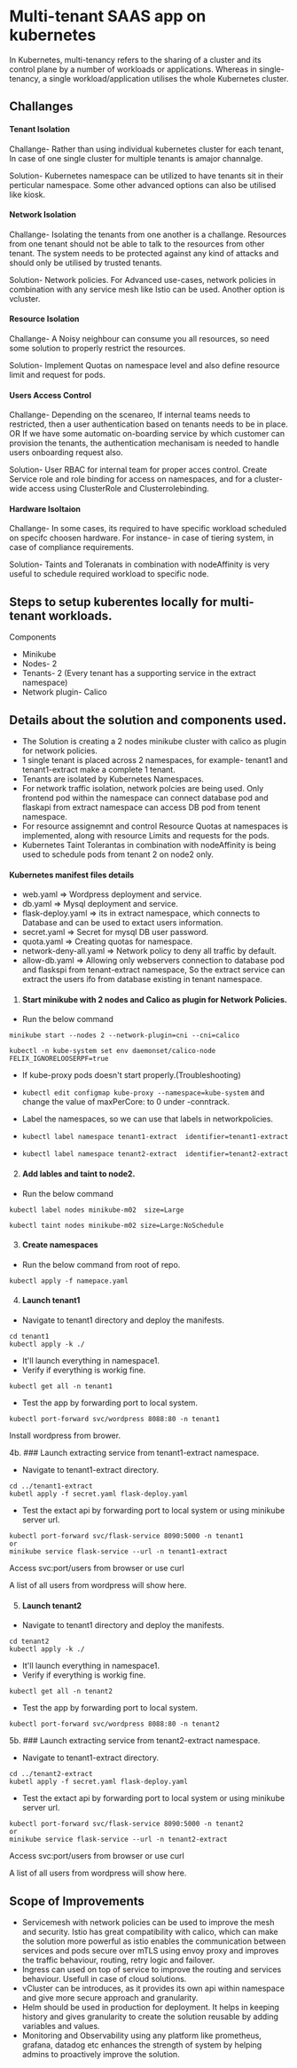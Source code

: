
# Multi-tenant SAAS app on kubernetes

In Kubernetes, multi-tenancy refers to the sharing of a cluster and its control plane by a number of workloads or applications. Whereas in single-tenancy, a single workload/application utilises the whole Kubernetes cluster.

## Challanges

#### Tenant Isolation 
 Challange- Rather than using individual kubernetes cluster for each tenant, In case of one single cluster for multiple tenants is amajor channalge. 
 
 Solution- Kubernetes namespace can be utilized to have tenants sit in their perticular namespace. Some other advanced options can also be utilised like kiosk.

#### Network Isolation 
 Challange- Isolating the tenants from one another is a challange. Resources from one tenant should not be able to talk to the resources from other tenant. The system needs to be protected against any kind of attacks and should only be utilised by trusted tenants.
 
 Solution- Network policies. For Advanced use-cases, network policies in combination with any service mesh like Istio can be used. Another option is vcluster.

#### Resource Isolation
 Challange- A Noisy neighbour can consume you all resources, so need some solution to properly restrict the resources.
 
 Solution- Implement Quotas on namespace level and also define resource limit and request for pods.


#### Users Access Control
 Challange- Depending on the scenareo, If internal teams needs to restricted, then a user authentication based on tenants needs to be in place. OR If we have some automatic on-boarding service by which customer can provision the tenants, the authentication mechanisam is needed to handle users onboarding request also.
 
 Solution- User RBAC for internal team for proper acces control. Create Service role and role binding for access on namespaces, and for a cluster-wide access using ClusterRole and Clusterrolebinding.

#### Hardware Isoltaion 
 Challange- In some cases, its required to have specific workload scheduled on specifc choosen hardware. For instance- in case of tiering system, in case of compliance requirements.
 
 Solution- Taints and Toleranats in combination with nodeAffinity is very useful to schedule required workload to specific node.

 





## Steps to setup kuberentes locally for multi-tenant  workloads.
Components
- Minikube
- Nodes- 2
- Tenants- 2 (Every tenant has a supporting service in the extract namespace)
- Network plugin- Calico 






## Details about the solution and components used.

* The Solution is creating a 2 nodes minikube cluster with calico as plugin for network policies. 
* 1 single tenant is placed across 2 namespaces, for example- tenant1 and tenant1-extract make a complete 1 tenant.
* Tenants are isolated by Kubernetes Namespaces.                                                                 
* For network traffic isolation, network polcies are being used. Only frontend pod within the namespace can connect database pod and flaskapi from extract namespace can access DB pod from tenent namespace.                                            
* For resource assignemnt and control Resource Quotas at namespaces is implemented, along with resource Limits and requests for the pods.            
* Kubernetes Taint Tolerantas in combination with nodeAffinity is being used to schedule pods from tenant 2 on node2 only.                    


#### Kubernetes manifest files details
- web.yaml =>  Wordpress deployment and service.
- db.yaml => Mysql deployment and service.
- flask-deploy.yaml => its in extract namespace, which connects to Database and can be used to extact users information.
- secret.yaml => Secret for mysql DB user password.
- quota.yaml => Creating quotas for namespace.
- network-deny-all.yaml => Network policy to deny all traffic by default.
- allow-db.yaml => Allowing only webservers connection to database pod and flaskspi from tenant<number>-extract namespace, So the extract service can extract the users ifo from database existing in tenant namespace.


1. #### Start minikube with 2 nodes and Calico as plugin for Network Policies.
- Run the below command
```
minikube start --nodes 2 --network-plugin=cni --cni=calico 

kubectl -n kube-system set env daemonset/calico-node FELIX_IGNORELOOSERPF=true 
```
- If kube-proxy pods doesn't start properly.(Troubleshooting)

- `kubectl edit configmap kube-proxy --namespace=kube-system` and change the value of maxPerCore: to 0 under -conntrack.
-  Label the namespaces, so we can use that labels in networkpolicies.
- `kubectl label namespace tenant1-extract  identifier=tenant1-extract`
- `kubectl label namespace tenant2-extract  identifier=tenant2-extract`





2. #### Add lables and taint to node2.
- Run the below command
```
kubectl label nodes minikube-m02  size=Large

kubectl taint nodes minikube-m02 size=Large:NoSchedule
```


3. #### Create namespaces
- Run the below command from root of repo.
```
kubectl apply -f namepace.yaml
```

4. #### Launch tenant1
- Navigate to tenant1 directory and deploy the manifests.
```
cd tenant1
kubectl apply -k ./
```
- It'll launch everything in namespace1.
- Verify if everything is workig fine.
```
kubectl get all -n tenant1
```
- Test the app by forwarding port to local system.
```
kubectl port-forward svc/wordpress 8088:80 -n tenant1
```
Install wordpress from brower.

4b. ### Launch extracting service from tenant1-extract namespace.
- Navigate to tenant1-extract directory.
```
cd ../tenant1-extract
kubetl apply -f secret.yaml flask-deploy.yaml

```

- Test the extact api by forwarding port to local system or using minikube server url.
```
kubectl port-forward svc/flask-service 8090:5000 -n tenant1
or
minikube service flask-service --url -n tenant1-extract
```
Access svc:port/users from browser  or use curl 

A list of all users from wordpress will show here. 



5. #### Launch tenant2
- Navigate to tenant1 directory and deploy the manifests.
```
cd tenant2
kubectl apply -k ./
```
- It'll launch everything in namespace1.
- Verify if everything is workig fine.
```
kubectl get all -n tenant2
```
- Test the app by forwarding port to local system.
```
kubectl port-forward svc/wordpress 8088:80 -n tenant2
```

5b. ### Launch extracting service from tenant2-extract namespace.
- Navigate to tenant1-extract directory.
```
cd ../tenant2-extract
kubetl apply -f secret.yaml flask-deploy.yaml

```

- Test the extact api by forwarding port to local system or using minikube server url.
```
kubectl port-forward svc/flask-service 8090:5000 -n tenant2
or
minikube service flask-service --url -n tenant2-extract
```
Access svc:port/users from browser  or use curl 

A list of all users from wordpress will show here. 


## Scope of Improvements 

- Servicemesh with network policies can be used to improve the mesh and security. Istio has great compatibility with calico, which can make the solution more powerful as istio enables the communication between services and pods secure over mTLS using envoy proxy and improves the traffic behaviour, routing, retry logic and failover.
- Ingress can used on top of service to improve the routing and services behaviour. Usefull in case of cloud solutions.
- vCluster can be introduces, as it provides its own api within namespace and give more secure approach and granularity.
- Helm should be used in production for deployment. It helps in keeping history and gives granularity to create the solution reusable by adding variables and values.
- Monitoring and Observability using any platform like prometheus, grafana, datadog etc enhances the strength of system by helping admins to proactively improve the solution. 

```



